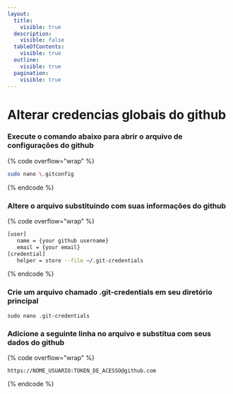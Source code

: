```yaml
---
layout:
  title:
    visible: true
  description:
    visible: false
  tableOfContents:
    visible: true
  outline:
    visible: true
  pagination:
    visible: true
---
```


# Alterar credencias globais do github

### Execute o comando abaixo para abrir o arquivo de configurações do github

{% code overflow="wrap" %}
```sh
sudo nano \.gitconfig
```
{% endcode %}

### Altere o arquivo substituindo com suas informações do github

{% code overflow="wrap" %}
```sh
[user]
   name = {your github username}
   email = {your email}
[credential]
   helper = store --file ~/.git-credentials
```
{% endcode %}

### Crie um arquivo chamado **.git-credentials** em seu diretório principal

```shell=
sudo nano .git-credentials
```

### Adicione a seguinte linha no arquivo e substitua com seus dados do github

{% code overflow="wrap" %}
```plsql
https://NOME_USUARIO:TOKEN_DE_ACESSO@github.com
```
{% endcode %}
